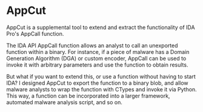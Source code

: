 # AppCut
AppCut is a supplemental tool to extend and extract the functionality of IDA Pro's AppCall function.

The IDA API AppCall function allows an analyst to call an unexported function within a binary. For instance, if a piece of malware has a Domain Generation Algorithm (DGA) or custom encoder, AppCall can be used to invoke it with arbitrary parameters and use the function to obtain results.

But what if you want to extend this, or use a function without having to start IDA? I designed AppCut to export the function to a binary blob, and allow malware analysts to wrap the function with CTypes and invoke it via Python. This way, a function can be incorporated into a larger framework, automated malware analysis script, and so on.
